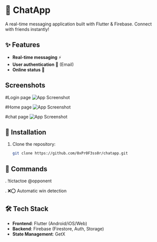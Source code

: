 # 💬 ChatApp 

A real-time messaging application built with Flutter & Firebase. Connect with friends instantly!
## ✨ Features

- **Real-time messaging** ⚡
- **User authentication** 🔐 (Email)
- **Online status** 💚
## Screenshots
#Login page
![App Screenshot](https://raw.githubusercontent.com/0xPr0F3ss0r/chat_app/f1d7f8405d3a4036851ecda37101a28b849259cd/chatlogin.jpg)

#Home page 
![App Screenshot](https://raw.githubusercontent.com/0xPr0F3ss0r/chat_app/f1d7f8405d3a4036851ecda37101a28b849259cd/chathome.jpg)

#chat page
![App Screenshot](https://raw.githubusercontent.com/0xPr0F3ss0r/chat_app/f1d7f8405d3a4036851ecda37101a28b849259cd/chat.jpg)
## 🚀 Installation
1. Clone the repository:
   ```bash
   git clone https://github.com/0xPr0F3ss0r/chatapp.git
## 📜 Commands
. !tictactoe @opponent

. ❌⭕ Automatic win detection

## 🛠️ Tech Stack
- **Frontend**: Flutter (Android/iOS/Web)
- **Backend**: Firebase (Firestore, Auth, Storage)
- **State Management**: GetX
